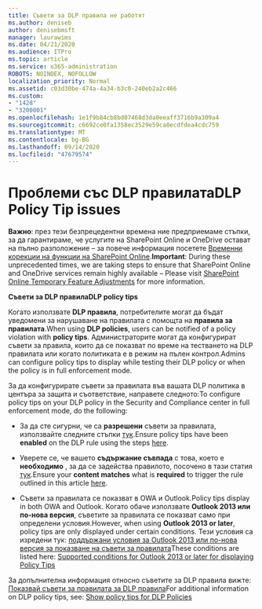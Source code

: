 ```yaml
---
title: Съвети за DLP правила не работят
ms.author: deniseb
author: denisebmsft
manager: laurawims
ms.date: 04/21/2020
ms.audience: ITPro
ms.topic: article
ms.service: o365-administration
ROBOTS: NOINDEX, NOFOLLOW
localization_priority: Normal
ms.assetid: c03d30be-474a-4a34-b3c0-240eb2a2c466
ms.custom:
- "1428"
- "3200001"
ms.openlocfilehash: 1e1f9b84cb8bd07468d3da0eeaff3716b9a309a4
ms.sourcegitcommit: c6692ce0fa1358ec3529e59ca0ecdfdea4cdc759
ms.translationtype: MT
ms.contentlocale: bg-BG
ms.lasthandoff: 09/14/2020
ms.locfileid: "47679574"
---
```

# <a name="dlp-policy-tip-issues"></a><span data-ttu-id="61938-102">Проблеми със DLP правилата</span><span class="sxs-lookup"><span data-stu-id="61938-102">DLP Policy Tip issues</span></span>

<span data-ttu-id="61938-103">**Важно**: през тези безпрецедентни времена ние предприемаме стъпки, за да гарантираме, че услугите на SharePoint Online и OneDrive остават на пълно разположение – за повече информация посетете [Временни корекции на функции на SharePoint Online](https://aka.ms/ODSPAdjustments).</span><span class="sxs-lookup"><span data-stu-id="61938-103">**Important**: During these unprecedented times, we are taking steps to ensure that SharePoint Online and OneDrive services remain highly available – Please visit [SharePoint Online Temporary Feature Adjustments](https://aka.ms/ODSPAdjustments) for more information.</span></span>

<span data-ttu-id="61938-104">**Съвети за DLP правила**</span><span class="sxs-lookup"><span data-stu-id="61938-104">**DLP policy tips**</span></span>

<span data-ttu-id="61938-105">Когато използвате **DLP правила**, потребителите могат да бъдат уведомени за нарушаване на правилата с помощта на **правила за правилата**.</span><span class="sxs-lookup"><span data-stu-id="61938-105">When using **DLP policies**, users can be notified of a policy violation with **policy tips**.</span></span> <span data-ttu-id="61938-106">Администраторите могат да конфигурират съвети за правила, които да се показват по време на тестването на DLP правилата или когато политиката е в режим на пълен контрол.</span><span class="sxs-lookup"><span data-stu-id="61938-106">Admins can configure policy tips to display while testing their DLP policy or when the policy is in full enforcement mode.</span></span>
  
<span data-ttu-id="61938-107">За да конфигурирате съвети за правилата във вашата DLP политика в центъра за защита и съответствие, направете следното:</span><span class="sxs-lookup"><span data-stu-id="61938-107">To configure policy tips on your DLP policy in the Security and Compliance center in full enforcement mode, do the following:</span></span>
  
- <span data-ttu-id="61938-108">За да сте сигурни, че са **разрешени** съвети за правилата, използвайте следните стъпки [тук](https://docs.microsoft.com/microsoft-365/compliance/use-notifications-and-policy-tips).</span><span class="sxs-lookup"><span data-stu-id="61938-108">Ensure policy tips have been **enabled** on the DLP rule using the steps [here](https://docs.microsoft.com/microsoft-365/compliance/use-notifications-and-policy-tips).</span></span>

- <span data-ttu-id="61938-109">Уверете се, че вашето **съдържание съвпада** с това, което е **необходимо** , за да се задейства правилото, посочено в тази статия [тук](https://docs.microsoft.com/microsoft-365/compliance/sensitive-information-type-entity-definitions).</span><span class="sxs-lookup"><span data-stu-id="61938-109">Ensure your **content matches** what is **required** to trigger the rule outlined in this article [here](https://docs.microsoft.com/microsoft-365/compliance/sensitive-information-type-entity-definitions).</span></span>

- <span data-ttu-id="61938-110">Съвети за правилата се показват в OWA и Outlook.</span><span class="sxs-lookup"><span data-stu-id="61938-110">Policy tips display in both OWA and Outlook.</span></span> <span data-ttu-id="61938-111">Когато обаче използвате **Outlook 2013 или по-нова версия**, съветите за правилата се показват само при определени условия.</span><span class="sxs-lookup"><span data-stu-id="61938-111">However, when using **Outlook 2013 or later**, policy tips are only displayed under certain conditions.</span></span> <span data-ttu-id="61938-112">Тези условия са изредени тук: [поддържани условия за Outlook 2013 или по-нова версия за показване на съвети за правилата](https://docs.microsoft.com/microsoft-365/compliance/use-notifications-and-policy-tips)</span><span class="sxs-lookup"><span data-stu-id="61938-112">These conditions are listed here: [Supported conditions for Outlook 2013 or later for displaying Policy Tips](https://docs.microsoft.com/microsoft-365/compliance/use-notifications-and-policy-tips)</span></span>

<span data-ttu-id="61938-113">За допълнителна информация относно съветите за DLP правила вижте: [Показвай съвети за правилата за DLP правила](https://docs.microsoft.com/microsoft-365/compliance/use-notifications-and-policy-tips)</span><span class="sxs-lookup"><span data-stu-id="61938-113">For additional information on DLP policy tips, see: [Show policy tips for DLP Policies](https://docs.microsoft.com/microsoft-365/compliance/use-notifications-and-policy-tips)</span></span>
  
